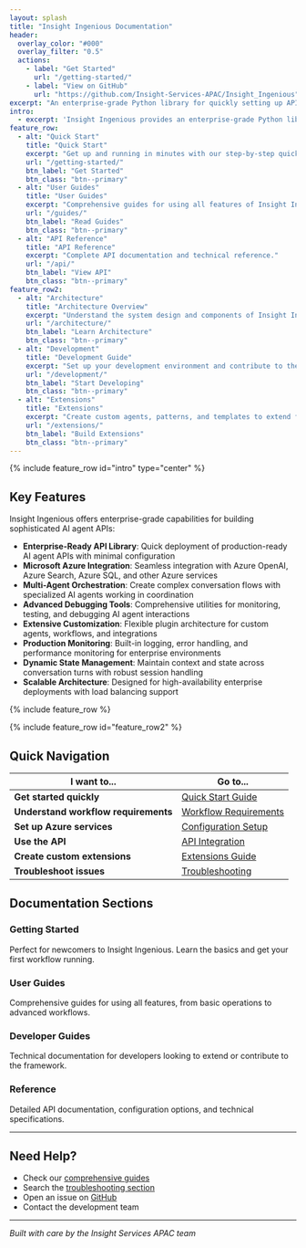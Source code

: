 ```yaml
---
layout: splash
title: "Insight Ingenious Documentation"
header:
  overlay_color: "#000"
  overlay_filter: "0.5"
  actions:
    - label: "Get Started"
      url: "/getting-started/"
    - label: "View on GitHub"
      url: "https://github.com/Insight-Services-APAC/Insight_Ingenious"
excerpt: "An enterprise-grade Python library for quickly setting up APIs to interact with AI Agents, featuring tight integrations with Microsoft Azure services and comprehensive utilities for debugging and customization."
intro:
  - excerpt: 'Insight Ingenious provides an enterprise-grade Python library that enables rapid deployment of AI agent APIs with seamless Microsoft Azure integrations, robust debugging capabilities, and extensive customization options for building scalable AI-powered applications.'
feature_row:
  - alt: "Quick Start"
    title: "Quick Start"
    excerpt: "Get up and running in minutes with our step-by-step quick start guide."
    url: "/getting-started/"
    btn_label: "Get Started"
    btn_class: "btn--primary"
  - alt: "User Guides"
    title: "User Guides"
    excerpt: "Comprehensive guides for using all features of Insight Ingenious."
    url: "/guides/"
    btn_label: "Read Guides"
    btn_class: "btn--primary"
  - alt: "API Reference"
    title: "API Reference"
    excerpt: "Complete API documentation and technical reference."
    url: "/api/"
    btn_label: "View API"
    btn_class: "btn--primary"
feature_row2:
  - alt: "Architecture"
    title: "Architecture Overview"
    excerpt: "Understand the system design and components of Insight Ingenious."
    url: "/architecture/"
    btn_label: "Learn Architecture"
    btn_class: "btn--primary"
  - alt: "Development"
    title: "Development Guide"
    excerpt: "Set up your development environment and contribute to the project."
    url: "/development/"
    btn_label: "Start Developing"
    btn_class: "btn--primary"
  - alt: "Extensions"
    title: "Extensions"
    excerpt: "Create custom agents, patterns, and templates to extend functionality."
    url: "/extensions/"
    btn_label: "Build Extensions"
    btn_class: "btn--primary"
---
```


{% include feature_row id="intro" type="center" %}

## Key Features

Insight Ingenious offers enterprise-grade capabilities for building sophisticated AI agent APIs:

- **Enterprise-Ready API Library**: Quick deployment of production-ready AI agent APIs with minimal configuration
- **Microsoft Azure Integration**: Seamless integration with Azure OpenAI, Azure Search, Azure SQL, and other Azure services
- **Multi-Agent Orchestration**: Create complex conversation flows with specialized AI agents working in coordination
- **Advanced Debugging Tools**: Comprehensive utilities for monitoring, testing, and debugging AI agent interactions
- **Extensive Customization**: Flexible plugin architecture for custom agents, workflows, and integrations
- **Production Monitoring**: Built-in logging, error handling, and performance monitoring for enterprise environments
- **Dynamic State Management**: Maintain context and state across conversation turns with robust session handling
- **Scalable Architecture**: Designed for high-availability enterprise deployments with load balancing support

{% include feature_row %}

{% include feature_row id="feature_row2" %}

## Quick Navigation

| I want to... | Go to... |
|---------------|----------|
| **Get started quickly** | [Quick Start Guide](/getting-started/) |
| **Understand workflow requirements** | [Workflow Requirements](/workflows/) |
| **Set up Azure services** | [Configuration Setup](/configuration/) |
| **Use the API** | [API Integration](/guides/api-integration/) |
| **Create custom extensions** | [Extensions Guide](/extensions/) |
| **Troubleshoot issues** | [Troubleshooting](/troubleshooting/) |

## Documentation Sections

### Getting Started
Perfect for newcomers to Insight Ingenious. Learn the basics and get your first workflow running.

### User Guides
Comprehensive guides for using all features, from basic operations to advanced workflows.

### Developer Guides
Technical documentation for developers looking to extend or contribute to the framework.

### Reference
Detailed API documentation, configuration options, and technical specifications.

---

## Need Help?

- Check our [comprehensive guides](/guides/)
- Search the [troubleshooting section](/troubleshooting/)
- Open an issue on [GitHub](https://github.com/Insight-Services-APAC/Insight_Ingenious/issues)
- Contact the development team

---

*Built with care by the Insight Services APAC team*
